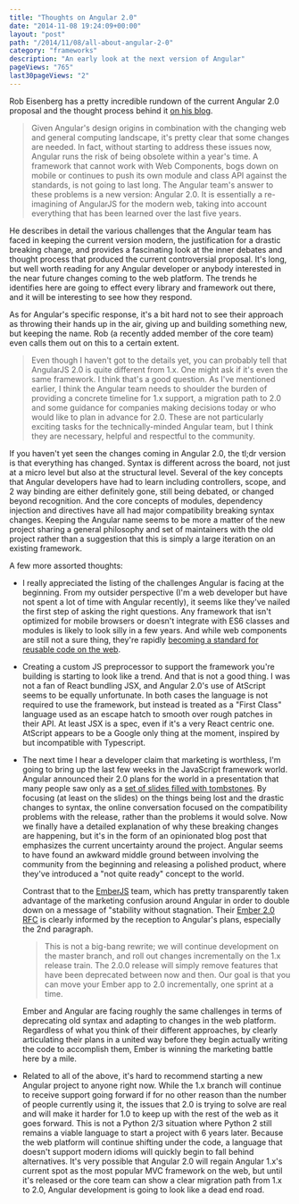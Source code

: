 ```yaml
---
title: "Thoughts on Angular 2.0"
date: "2014-11-08 19:24:09+00:00"
layout: "post"
path: "/2014/11/08/all-about-angular-2-0"
category: "frameworks"
description: "An early look at the next version of Angular"
pageViews: "765"
last30pageViews: "2"
---
```


Rob Eisenberg has a pretty incredible rundown of the current Angular 2.0 proposal and the thought process behind it [on his blog][aaa2].  

> Given Angular's design origins in combination with the changing web and general computing landscape, it's pretty clear that some changes are needed. In fact, without starting to address these issues now, Angular runs the risk of being obsolete within a year's time. A framework that cannot work with Web Components, bogs down on mobile or continues to push its own module and class API against the standards, is not going to last long. The Angular team's answer to these problems is a new version: Angular 2.0. It is essentially a re-imagining of AngularJS for the modern web, taking into account everything that has been learned over the last five years.

He describes in detail the various challenges that the Angular team has faced in keeping the current version modern, the justification for a drastic breaking change, and provides a fascinating look at the inner debates and thought process that produced the current controversial proposal. It's long, but well worth reading for any Angular developer or anybody interested in the near future changes coming to the web platform.  The trends he identifies here are going to effect every library and framework out there, and it will be interesting to see how they respond.

As for Angular's specific response, it's a bit hard not to see their approach as throwing their hands up in the air, giving up and building something new, but keeping the name.  Rob (a recently added member of the core team) even calls them out on this to a certain extent.

> Even though I haven't got to the details yet, you can probably tell that AngularJS 2.0 is quite different from 1.x. One might ask if it's even the same framework. I think that's a good question. As I've mentioned earlier, I think the Angular team needs to shoulder the burden of providing a concrete timeline for 1.x support, a migration path to 2.0 and some guidance for companies making decisions today or who would like to plan in advance for 2.0. These are not particularly exciting tasks for the technically-minded Angular team, but I think they are necessary, helpful and respectful to the community.

If you haven't yet seen the changes coming in Angular 2.0, the tl;dr version is that everything has changed.  Syntax is different across the board, not just at a micro level but also at the structural level.  Several of the key concepts that Angular developers have had to learn including controllers, scope, and 2 way binding are either definitely gone, still being debated, or changed beyond recognition.  And the core concepts of modules, dependency injection and directives have all had major compatibility breaking syntax changes.  Keeping the Angular name seems to be more a matter of the new project sharing a general philosophy and set of maintainers with the old project rather than a suggestion that this is simply a large iteration on an existing framework.

A few more assorted thoughts:

- I really appreciated the listing of the challenges Angular is facing at the beginning. From my outsider perspective (I'm a web developer but have not spent a lot of time with Angular recently), it seems like they've nailed the first step of asking the right questions.  Any framework that isn't optimized for mobile browsers or doesn't integrate with ES6 classes and modules is likely to look silly in a few years.  And while web components are still not a sure thing, they're rapidly [becoming a standard for reusable code on the web][wc].

- Creating a custom JS preprocessor to support the framework you're building is starting to look like a trend.  And that is not a good thing.  I was not a fan of React bundling JSX, and Angular 2.0's use of AtScript seems to be equally unfortunate.  In both cases the language is not required to use the framework, but instead is treated as a "First Class" language used as an escape hatch to smooth over rough patches in their API.  At least JSX is a spec, even if it's a very React centric one.  AtScript appears to be a Google only thing at the moment, inspired by but incompatible with Typescript.

- The next time I hear a developer claim that marketing is worthless, I'm going to bring up the last few weeks in the JavaScript framework world.  Angular announced their 2.0 plans for the world in a presentation that many people saw only as a [set of slides filled with tombstones][angular2slides].  By focusing (at least on the slides) on the things being lost and the drastic changes to syntax, the online conversation focused on the compatibility problems with the release, rather than the problems it would solve.  Now we finally have a detailed explanation of why these breaking changes are happening, but it's in the form of an opinionated blog post that emphasizes the current uncertainty around the project.  Angular seems to have found an awkward middle ground between involving the community from the beginning and releasing a polished product, where they've introduced a "not quite ready" concept to the world.

    Contrast that to the [EmberJS][ember] team, which has pretty transparently taken advantage of the marketing confusion around Angular in order to double down on a message of "stability without stagnation.  Their [Ember 2.0 RFC][emberrfc] is clearly informed by the reception to Angular's plans, especially the 2nd paragraph.

    > This is not a big-bang rewrite; we will continue development on the master branch, and roll out changes incrementally on the 1.x release train. The 2.0.0 release will simply remove features that have been deprecated between now and then. Our goal is that you can move your Ember app to 2.0 incrementally, one sprint at a time.

    Ember and Angular are facing roughly the same challenges in terms of deprecating old syntax and adapting to changes in the web platform.  Regardless of what you think of their different approaches, by clearly articulating their plans in a united way before they begin actually writing the code to accomplish them, Ember is winning the marketing battle here by a mile.  

- Related to all of the above, it's hard to recommend starting a new Angular project to anyone right now.  While the 1.x branch will continue to receive support going forward if for no other reason than the number of people currently using it, the issues that 2.0 is trying to solve are real and will make it harder for 1.0 to keep up with the rest of the web as it goes forward.  This is not a Python 2/3 situation where Python 2 still remains a viable language to start a project with 6 years later.  Because the web platform will continue shifting under the code, a language that doesn't support modern idioms will quickly begin to fall behind alternatives.  It's very possible that Angular 2.0 will regain Angular 1.x's current spot as the most popular MVC framework on the web, but until it's released or the core team can show a clear migration path from 1.x to 2.0, Angular development is going to look like a dead end road.









[emberrfc]: https://github.com/emberjs/rfcs/pull/15
[ember]: http://emberjs.com/
[wc]: http://benmccormick.org/2014/08/07/component-based-development/
[aaa2]: http://eisenbergeffect.bluespire.com/all-about-angular-2-0/
[angular2slides]: https://docs.google.com/presentation/d/1XQP0_NTzCUcFweauLlkZpbbhNVYbYy156oD--KLmXsk/preview?utm_content=bufferf1174&utm_medium=social&utm_source=twitter.com&utm_campaign=buffer&slide=id.p
